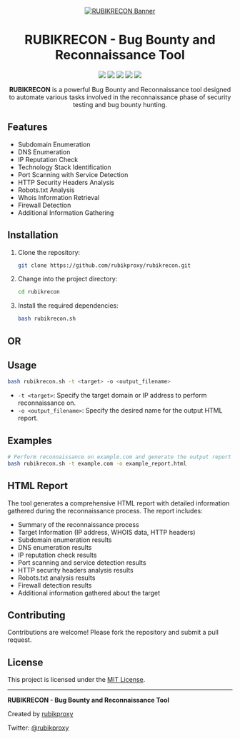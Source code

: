<!-- RUBIKRECON -->
<p align="center">
  <a href="https://ibb.co/xsBKq9S"><img src="https://github.com/rubikproxy/rubikrecon/assets/84948167/dde82c9e-4583-468d-b899-d627bccf40c9" alt="RUBIKRECON Banner"></a>
</p>
<h1 align="center"><b>RUBIKRECON - Bug Bounty and Reconnaissance Tool</b></h1>
<p align="center">
  <img src="https://img.shields.io/badge/Version-1.0.0-green?style=for-the-badge">
  <img src="https://img.shields.io/badge/Author-rubikproxy-blue?style=flat-square">
  <img src="https://img.shields.io/badge/Open%20Source-Yes-darkgreen?style=flat-square">
  <img src="https://img.shields.io/badge/Maintained%3F-Yes-lightblue?style=flat-square">
  <img src="https://img.shields.io/badge/Written%20In-Bash-darkcyan?style=flat-square">
</p>
<p align="center"><b>RUBIKRECON</b> is a powerful Bug Bounty and Reconnaissance tool designed to automate various tasks involved in the reconnaissance phase of security testing and bug bounty hunting.</p>

## Features

- Subdomain Enumeration
- DNS Enumeration
- IP Reputation Check
- Technology Stack Identification
- Port Scanning with Service Detection
- HTTP Security Headers Analysis
- Robots.txt Analysis
- Whois Information Retrieval
- Firewall Detection
- Additional Information Gathering

## Installation

1. Clone the repository:

   ```bash
   git clone https://github.com/rubikproxy/rubikrecon.git
   ```

2. Change into the project directory:

   ```bash
   cd rubikrecon
   ```

3. Install the required dependencies:

   ```bash
   bash rubikrecon.sh
   ```
## OR
## Usage

```bash
bash rubikrecon.sh -t <target> -o <output_filename>
```

- `-t <target>`: Specify the target domain or IP address to perform reconnaissance on.
- `-o <output_filename>`: Specify the desired name for the output HTML report.

## Examples

```bash
# Perform reconnaissance on example.com and generate the output report as example_report.html
bash rubikrecon.sh -t example.com -o example_report.html
```

## HTML Report

The tool generates a comprehensive HTML report with detailed information gathered during the reconnaissance process. The report includes:

- Summary of the reconnaissance process
- Target Information (IP address, WHOIS data, HTTP headers)
- Subdomain enumeration results
- DNS enumeration results
- IP reputation check results
- Port scanning and service detection results
- HTTP security headers analysis results
- Robots.txt analysis results
- Firewall detection results
- Additional information gathered about the target

## Contributing

Contributions are welcome! Please fork the repository and submit a pull request.

## License

This project is licensed under the [MIT License](LICENSE).

---

**RUBIKRECON - Bug Bounty and Reconnaissance Tool**

Created by [rubikproxy](https://github.com/rubikproxy)

Twitter: [@rubikproxy](https://twitter.com/rubikproxy)
